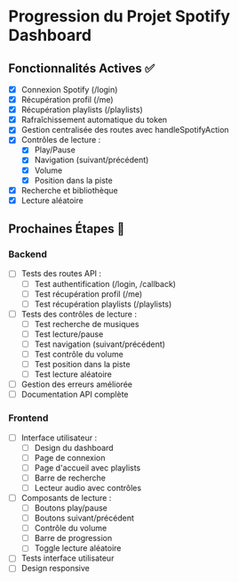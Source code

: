 # Progression du Projet Spotify Dashboard

## Fonctionnalités Actives ✅
- [x] Connexion Spotify (/login)
- [x] Récupération profil (/me)
- [x] Récupération playlists (/playlists)
- [x] Rafraîchissement automatique du token
- [x] Gestion centralisée des routes avec handleSpotifyAction
- [x] Contrôles de lecture :
  - [x] Play/Pause
  - [x] Navigation (suivant/précédent)
  - [x] Volume
  - [x] Position dans la piste
- [x] Recherche et bibliothèque
- [x] Lecture aléatoire

## Prochaines Étapes 🚧

### Backend
- [ ] Tests des routes API :
  - [ ] Test authentification (/login, /callback)
  - [ ] Test récupération profil (/me)
  - [ ] Test récupération playlists (/playlists)
- [ ] Tests des contrôles de lecture :
  - [ ] Test recherche de musiques
  - [ ] Test lecture/pause
  - [ ] Test navigation (suivant/précédent)
  - [ ] Test contrôle du volume
  - [ ] Test position dans la piste
  - [ ] Test lecture aléatoire
- [ ] Gestion des erreurs améliorée
- [ ] Documentation API complète

### Frontend
- [ ] Interface utilisateur :
  - [ ] Design du dashboard
  - [ ] Page de connexion
  - [ ] Page d'accueil avec playlists
  - [ ] Barre de recherche
  - [ ] Lecteur audio avec contrôles
- [ ] Composants de lecture :
  - [ ] Boutons play/pause
  - [ ] Boutons suivant/précédent
  - [ ] Contrôle du volume
  - [ ] Barre de progression
  - [ ] Toggle lecture aléatoire
- [ ] Tests interface utilisateur
- [ ] Design responsive